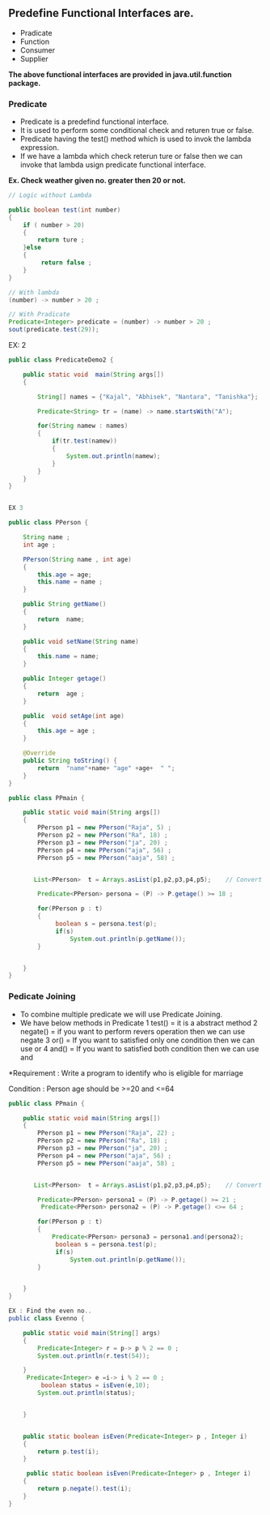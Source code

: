 ## Predefine Functional Interfaces are.
- Pradicate
- Function
- Consumer
- Supplier

**The above functional interfaces are provided in java.util.function package.**


### Predicate 

- Predicate is a predefind functional interface.
- It is used to perform some conditional check and returen true or false.
- Predicate having the test() method which is used to invok the lambda expression.
- If we have a lambda which check reterun ture or false then we can invoke that lambda usign predicate functional interface.

**Ex.  Check weather given no. greater then 20 or not.**

``````java
// Logic without Lambda 

public boolean test(int number)
{
    if ( number > 20)
    {
        return ture ; 
    }else 
    {
         return false ; 
    }
}

// With lambda 
(number) -> number > 20 ;

// With Pradicate 
Predicate<Integer> predicate = (number) -> number > 20 ; 
sout(predicate.test(29));
```````

EX: 2

``````java
public class PredicateDemo2 {

    public static void  main(String args[])
    {

        String[] names = {"Kajal", "Abhisek", "Nantara", "Tanishka"};

        Predicate<String> tr = (name) -> name.startsWith("A");

        for(String namew : names)
        {
            if(tr.test(namew))
            {
                System.out.println(namew);
            }
        }
    }
}


EX 3

public class PPerson {

    String name ;
    int age ;

    PPerson(String name , int age)
    {
        this.age = age;
        this.name = name ;
    }

    public String getName()
    {
        return  name;
    }

    public void setName(String name)
    {
        this.name = name;
    }

    public Integer getage()
    {
        return  age ;
    }

    public  void setAge(int age)
    {
        this.age = age ;
    }

    @Override
    public String toString() {
        return  "name"+name+ "age" +age+  " ";
    }
}

public class PPmain {

    public static void main(String args[])
    {
        PPerson p1 = new PPerson("Raja", 5) ;
        PPerson p2 = new PPerson("Ra", 18) ;
        PPerson p3 = new PPerson("ja", 20) ;
        PPerson p4 = new PPerson("aja", 56) ;
        PPerson p5 = new PPerson("aaja", 58) ;


       List<PPerson>  t = Arrays.asList(p1,p2,p3,p4,p5);    // Convert object into arrylist

        Predicate<PPerson> persona = (P) -> P.getage() >= 18 ;

        for(PPerson p : t)
        {
             boolean s = persona.test(p);
             if(s)
                 System.out.println(p.getName());
        }


    }
}
```````

### Pedicate Joining 

- To combine multiple predicate we will use Predicate Joining.
- We have below methods in Predicate
     1 test() = it is a abstract method
     2 negate() = if you want to perform revers operation then we can use negate
     3 or() = If you want to satisfied only one condition then we can use or 
     4 and() = If you want to satisfied both condition then we can use and 

*Requirement : Write a program to identify who is eligible for marriage 

Condition  :  Person age should be >=20 and <=64  


```````java
public class PPmain {

    public static void main(String args[])
    {
        PPerson p1 = new PPerson("Raja", 22) ;
        PPerson p2 = new PPerson("Ra", 18) ;
        PPerson p3 = new PPerson("ja", 20) ;
        PPerson p4 = new PPerson("aja", 56) ;
        PPerson p5 = new PPerson("aaja", 58) ;


       List<PPerson>  t = Arrays.asList(p1,p2,p3,p4,p5);    // Convert object into arrylist

        Predicate<PPerson> persona1 = (P) -> P.getage() >= 21 ;
         Predicate<PPerson> persona2 = (P) -> P.getage() <>= 64 ;

        for(PPerson p : t)
        {
            Predicate<PPerson> persona3 = persona1.and(persona2);
             boolean s = persona.test(p);
             if(s)
                 System.out.println(p.getName());
        }


    }
}

EX : Find the even no..
public class Evenno {

    public static void main(String[] args)
    {
        Predicate<Integer> r = p-> p % 2 == 0 ;
        System.out.println(r.test(54));

    }
     Predicate<Integer> e =i-> i % 2 == 0 ;
         boolean status = isEven(e,10);
        System.out.println(status);


    }


    public static boolean isEven(Predicate<Integer> p , Integer i)
    {
        return p.test(i);
    }

     public static boolean isEven(Predicate<Integer> p , Integer i)
    {
        return p.negate().test(i);
    }
}







